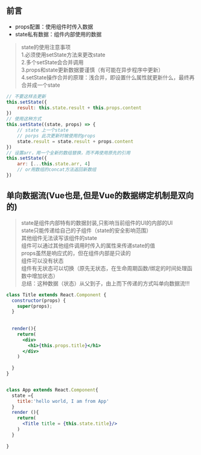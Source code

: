 
## 前言
- props配置：使用组件时传入数据
- state私有数据：组件内部使用的数据

> state的使用注意事项<br>
1.必须使用setState方法来更改state<br>
2.多个setState会合并调用<br>
3.props和state更新数据要谨慎（有可能在异步程序中更新）<br>
4.setState操作合并的原理：浅合并，即设置什么属性就更新什么，最终再合并成一个state<br>


```jsx
// 不要这样去更新
this.setState({
    result: this.state.result + this.props.content
})
// 使用这种方式
this.setState((state, props) => {
    // state 上一个state
    // porps 此次更新时被使用的props
    state.result = state.result + props.content
})
// 设置arr，用一个全新的数组替换，而不再使用原先的引用
this.setState({
	arr: [...this.state.arr, 4]
	// or用数组的concat方法返回新数组
})


```
## 单向数据流(Vue也是,但是Vue的数据绑定机制是双向的)
> state是组件内部特有的数据封装,只影响当前组件的UI的内部的UI<br>
> state只能传递给自己的子组件（state的安全影响范围）<br>
其他组件无法读写该组件的state<br>
组件可以通过其他组件调用时传入的属性来传递state的值<br>
props虽然是响应式的，但在组件内部是只读的<br>
组件可以没有状态<br>
组件有无状态可以切换（原先无状态，在生命周期函数/绑定的时间处理函数中增加状态）<br>
总结：这种数据（状态）从父到子，由上而下传递的方式叫单向数据流!!!<br>


```jsx
class Title extends React.Component {
  constructor(props) {
    super(props);
  }
  
  
  render(){
    return(
      <div>
        <h1>{this.props.title}</h1>
      </div>
    )
    
  }
}


class App extends React.Component{
  state ={
    title:'hello world, I am from App'
  }
  render (){
    return(
      <Title title = {this.state.title}/>
    )
  }
  
}
```
